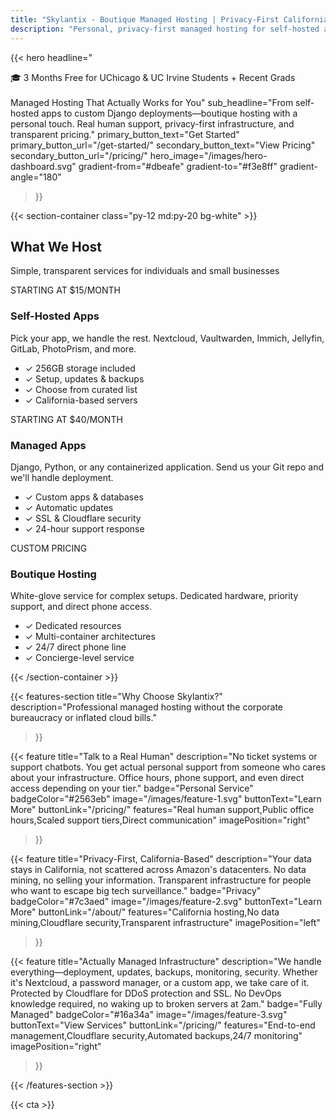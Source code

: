 ```yaml
---
title: "Skylantix - Boutique Managed Hosting | Privacy-First California Hosting"
description: "Personal, privacy-first managed hosting for self-hosted apps like Nextcloud, Vaultwarden, and custom Django applications. California-based with real human support."
---
```


{{< hero
    headline="<div class='inline-block bg-blue-600 text-white text-sm font-semibold px-4 py-2 rounded-full mb-4'>🎓 3 Months Free for UChicago & UC Irvine Students + Recent Grads</div><br>Managed Hosting That Actually Works for You"
    sub_headline="From self-hosted apps to custom Django deployments—boutique hosting with a personal touch. Real human support, privacy-first infrastructure, and transparent pricing."
    primary_button_text="Get Started"
    primary_button_url="/get-started/"
    secondary_button_text="View Pricing"
    secondary_button_url="/pricing/"
    hero_image="/images/hero-dashboard.svg"
    gradient-from="#dbeafe"
    gradient-to="#f3e8ff"
    gradient-angle="180"
>}}

{{< section-container class="py-12 md:py-20 bg-white" >}}
<div class="max-w-6xl mx-auto px-4 sm:px-6 lg:px-8">
    <h2 class="text-2xl sm:text-3xl font-bold text-center mb-3 md:mb-4">What We Host</h2>
    <p class="text-lg sm:text-xl text-gray-600 text-center mb-8 md:mb-12">Simple, transparent services for individuals and small businesses</p>
    <div class="grid grid-cols-1 md:grid-cols-2 lg:grid-cols-3 gap-6 md:gap-8">
        <div class="bg-gradient-to-br from-blue-50 to-blue-100 p-6 md:p-8 rounded-lg shadow-sm hover:shadow-md transition-shadow">
            <div class="text-blue-600 font-bold text-xs sm:text-sm mb-2">STARTING AT $15/MONTH</div>
            <h3 class="text-xl sm:text-2xl font-bold mb-3">Self-Hosted Apps</h3>
            <p class="text-sm sm:text-base text-gray-600 mb-4">Pick your app, we handle the rest. Nextcloud, Vaultwarden, Immich, Jellyfin, GitLab, PhotoPrism, and more.</p>
            <ul class="text-xs sm:text-sm text-gray-600 space-y-2">
                <li>✓ 256GB storage included</li>
                <li>✓ Setup, updates & backups</li>
                <li>✓ Choose from curated list</li>
                <li>✓ California-based servers</li>
            </ul>
        </div>
        <div class="bg-gradient-to-br from-purple-50 to-purple-100 p-6 md:p-8 rounded-lg shadow-sm hover:shadow-md transition-shadow">
            <div class="text-purple-600 font-bold text-xs sm:text-sm mb-2">STARTING AT $40/MONTH</div>
            <h3 class="text-xl sm:text-2xl font-bold mb-3">Managed Apps</h3>
            <p class="text-sm sm:text-base text-gray-600 mb-4">Django, Python, or any containerized application. Send us your Git repo and we'll handle deployment.</p>
            <ul class="text-xs sm:text-sm text-gray-600 space-y-2">
                <li>✓ Custom apps & databases</li>
                <li>✓ Automatic updates</li>
                <li>✓ SSL & Cloudflare security</li>
                <li>✓ 24-hour support response</li>
            </ul>
        </div>
        <div class="bg-gradient-to-br from-green-50 to-green-100 p-6 md:p-8 rounded-lg shadow-sm hover:shadow-md transition-shadow">
            <div class="text-green-600 font-bold text-xs sm:text-sm mb-2">CUSTOM PRICING</div>
            <h3 class="text-xl sm:text-2xl font-bold mb-3">Boutique Hosting</h3>
            <p class="text-sm sm:text-base text-gray-600 mb-4">White-glove service for complex setups. Dedicated hardware, priority support, and direct phone access.</p>
            <ul class="text-xs sm:text-sm text-gray-600 space-y-2">
                <li>✓ Dedicated resources</li>
                <li>✓ Multi-container architectures</li>
                <li>✓ 24/7 direct phone line</li>
                <li>✓ Concierge-level service</li>
            </ul>
        </div>
    </div>
</div>
{{< /section-container >}}

{{< features-section
    title="Why Choose Skylantix?"
    description="Professional managed hosting without the corporate bureaucracy or inflated cloud bills."
>}}

{{< feature
    title="Talk to a Real Human"
    description="No ticket systems or support chatbots. You get actual personal support from someone who cares about your infrastructure. Office hours, phone support, and even direct access depending on your tier."
    badge="Personal Service"
    badgeColor="#2563eb"
    image="/images/feature-1.svg"
    buttonText="Learn More"
    buttonLink="/pricing/"
    features="Real human support,Public office hours,Scaled support tiers,Direct communication"
    imagePosition="right"
>}}

{{< feature
    title="Privacy-First, California-Based"
    description="Your data stays in California, not scattered across Amazon's datacenters. No data mining, no selling your information. Transparent infrastructure for people who want to escape big tech surveillance."
    badge="Privacy"
    badgeColor="#7c3aed"
    image="/images/feature-2.svg"
    buttonText="Learn More"
    buttonLink="/about/"
    features="California hosting,No data mining,Cloudflare security,Transparent infrastructure"
    imagePosition="left"
>}}

{{< feature
    title="Actually Managed Infrastructure"
    description="We handle everything—deployment, updates, backups, monitoring, security. Whether it's Nextcloud, a password manager, or a custom app, we take care of it. Protected by Cloudflare for DDoS protection and SSL. No DevOps knowledge required, no waking up to broken servers at 2am."
    badge="Fully Managed"
    badgeColor="#16a34a"
    image="/images/feature-3.svg"
    buttonText="View Services"
    buttonLink="/pricing/"
    features="End-to-end management,Cloudflare security,Automated backups,24/7 monitoring"
    imagePosition="right"
>}}

{{< /features-section >}}

{{< cta >}}

